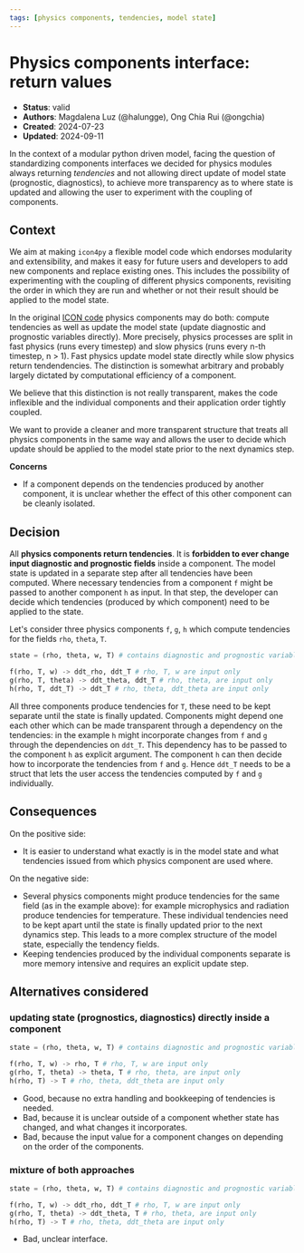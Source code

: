 ```yaml
---
tags: [physics components, tendencies, model state]
---
```


# Physics components interface: return values

- **Status**: valid
- **Authors**: Magdalena Luz (@halungge), Ong Chia Rui (@ongchia)
- **Created**: 2024-07-23
- **Updated**: 2024-09-11

In the context of a modular python driven model, facing the question of standardizing components interfaces
we decided for physics modules always returning *tendencies* and 
not allowing direct update of model state (prognostic, diagnostics), to achieve more transparency as to where state is updated and allowing the user to experiment
with the coupling of components.

## Context
We aim at making `icon4py` a flexible model code which endorses modularity and extensibility, and makes it
easy for future users and developers to add new components and replace existing ones. This includes the 
possibility of experimenting with the coupling of different physics components, revisiting 
the order in which they are run and whether or not their result should be applied to the model state.

In the original [ICON code](https://gitlab.dkrz.de/icon/icon-model) physics components may do both: compute tendencies as well as
update the model state (update diagnostic and prognostic variables directly). More precisely, physics
processes are split in fast physics (runs every timestep) and slow physics (runs every n-th timestep, n > 1). Fast physics update model state directly
while slow physics return tendendencies. The distinction is somewhat arbitrary and probably largely dictated by
computational efficiency of a component. 

We believe that this distinction is not really transparent, makes the code inflexible and the individual components and their application order tightly coupled.

We want to provide a cleaner and more transparent structure that treats all physics components in the same way and allows
the user to decide which update should be applied to the model state prior to the next dynamics step.

**Concerns**

- If a component depends on the tendencies produced by another component, it is unclear whether the effect of this other component 
can be cleanly isolated.



## Decision

All **physics components return tendencies**. It is **forbidden to ever change input diagnostic and prognostic 
fields** inside a component. The model state is updated in a separate step after all tendencies have been computed. Where necessary
tendencies from a component `f` might be passed to another component `h` as input.
In that step, the developer can decide which tendencies (produced by which component) need to be applied to the state.

Let's consider three physics components `f`, `g`, `h` which compute tendencies for the fields `rho`, `theta`, `T`.

```python
state = (rho, theta, w, T) # contains diagnostic and prognostic variables at time t

f(rho, T, w) -> ddt_rho, ddt_T # rho, T, w are input only
g(rho, T, theta) -> ddt_theta, ddt_T # rho, theta, are input only
h(rho, T, ddt_T) -> ddt_T # rho, theta, ddt_theta are input only

```
All three components produce tendencies for `T`, these need to be kept separate until the state is finally updated.
Components might depend one each other which can be made transparent through a dependency on the tendencies: in the example 
`h` might incorporate changes from `f` and `g` through the dependencies on `ddt_T`. This dependency has to be passed to the component `h` as
explicit argument. The component `h` can then decide how to incorporate the tendencies from `f` and `g`.
Hence `ddt_T` needs to be a struct that lets the user access the tendencies computed by `f` and `g` individually.


## Consequences

On the positive side:
- It is easier to understand what exactly is in the model state and what tendencies issued from which
physics component are used where.

On the negative side: 
- Several physics components might produce tendencies for the same field (as in the example above): for example microphysics and radiation
produce tendencies for temperature. These individual tendencies need to be kept apart until the state is finally updated
prior to the next dynamics step. This leads to a more complex structure of the model state, especially the tendency fields.
- Keeping tendencies produced by the individual components separate is more memory intensive
and requires an explicit update step.

## Alternatives considered

### updating state (prognostics, diagnostics) directly inside a component


```python
state = (rho, theta, w, T) # contains diagnostic and prognostic variables at time t

f(rho, T, w) -> rho, T # rho, T, w are input only
g(rho, T, theta) -> theta, T # rho, theta, are input only
h(rho, T) -> T # rho, theta, ddt_theta are input only
```
- Good, because no extra handling and bookkeeping of tendencies is needed.
- Bad, because it is unclear outside of a component whether state has changed, and what changes it incorporates.
- Bad, because the input value for a component changes on depending on the order of the components.

### mixture of both approaches

```python
state = (rho, theta, w, T) # contains diagnostic and prognostic variables at time t

f(rho, T, w) -> ddt_rho, ddt_T # rho, T, w are input only
g(rho, T, theta) -> ddt_theta, T # rho, theta, are input only
h(rho, T) -> T # rho, theta, ddt_theta are input only
```

- Bad, unclear interface.
